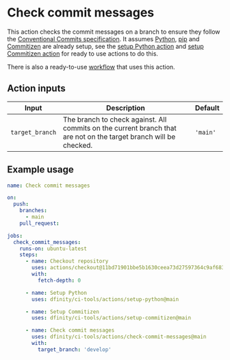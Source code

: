 # Check commit messages

This action checks the commit messages on a branch to ensure they follow the [Conventional Commits specification](https://www.conventionalcommits.org/en/v1.0.0/). It assumes [Python](https://www.python.org/), [pip](https://pip.pypa.io/en/stable/) and [Commitizen](https://commitizen-tools.github.io/commitizen/) are already setup, see the [setup Python action](../setup-python/README.md) and [setup Commitizen action](../setup-commitizen/README.md) for ready to use actions to do this.

There is also a ready-to-use [workflow](../../workflows/check-commit-messages/README.md) that uses this action.

## Action inputs

| Input           | Description                                                                                                       | Default  |
| --------------- | ----------------------------------------------------------------------------------------------------------------- | -------- |
| `target_branch` | The branch to check against. All commits on the current branch that are not on the target branch will be checked. | `'main'` |

## Example usage

```yaml
name: Check commit messages

on:
  push:
    branches:
      - main
    pull_request:

jobs:
  check_commit_messages:
    runs-on: ubuntu-latest
    steps:
      - name: Checkout repository
        uses: actions/checkout@11bd71901bbe5b1630ceea73d27597364c9af683 # v4.2.2
        with:
          fetch-depth: 0

      - name: Setup Python
        uses: dfinity/ci-tools/actions/setup-python@main

      - name: Setup Commitizen
        uses: dfinity/ci-tools/actions/setup-commitizen@main

      - name: Check commit messages
        uses: dfinity/ci-tools/actions/check-commit-messages@main
        with:
          target_branch: 'develop'
```
